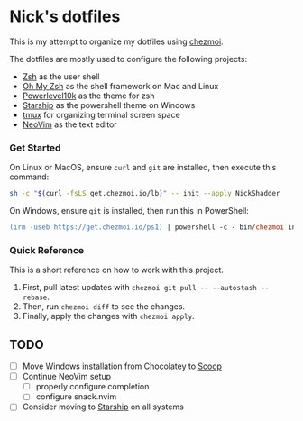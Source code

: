 # Nick's dotfiles

This is my attempt to organize my dotfiles using [chezmoi](https://www.chezmoi.io/).

The dotfiles are mostly used to configure the following projects:
- [Zsh](https://www.zsh.org/) as the user shell
- [Oh My Zsh](https://ohmyz.sh/) as the shell framework on Mac and Linux
- [Powerlevel10k](https://github.com/romkatv/powerlevel10k) as the theme for zsh
- [Starship](https://starship.rs) as the powershell theme on Windows
- [tmux](https://tmux.github.io/) for organizing terminal screen space
- [NeoVim](https://neovim.io/) as the text editor

### Get Started

On Linux or MacOS, ensure `curl` and `git` are installed, then execute this command:
```sh
sh -c "$(curl -fsLS get.chezmoi.io/lb)" -- init --apply NickShadder
```

On Windows, ensure `git` is installed, then run this in PowerShell:
```ps
(irm -useb https://get.chezmoi.io/ps1) | powershell -c - bin/chezmoi init --apply NickShadder
```

### Quick Reference

This is a short reference on how to work with this project.

1. First, pull latest updates with `chezmoi git pull -- --autostash --rebase`.  
2. Then, run `chezmoi diff` to see the changes.  
3. Finally, apply the changes with `chezmoi apply`.

## TODO
- [ ] Move Windows installation from Chocolatey to [Scoop](https://scoop.sh)
- [ ] Continue NeoVim setup
  - [ ] properly configure completion
  - [ ] configure snack.nvim
- [ ] Consider moving to [Starship](https://starship.rs) on all systems
